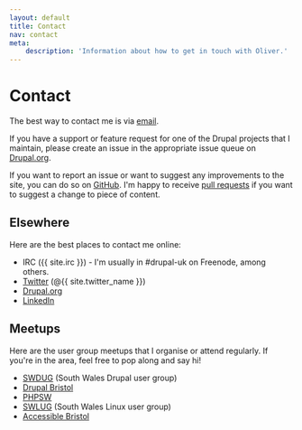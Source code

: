 ```yaml
---
layout: default
title: Contact
nav: contact
meta:
    description: 'Information about how to get in touch with Oliver.'
---
```

# Contact

The best way to contact me is via [email](mailto:oliver+contact@oliverdavies.co.uk?subject=Contact%20Oliver%20Davies).

If you have a support or feature request for one of the Drupal projects that I maintain, please create an issue in the appropriate issue queue on [Drupal.org](https://www.drupal.org).

If you want to report an issue or want to suggest any improvements to the site, you can do so on [GitHub](https://github.com/opdavies/opdavies.github.io/issues/new). I'm happy to receive [pull requests](https://help.github.com/articles/using-pull-requests) if you want to suggest a change to piece of content.

## Elsewhere

Here are the best places to contact me online:

* IRC ({{ site.irc }}) - I'm usually in #drupal-uk on Freenode, among others.
* <a href="{{ site.twitter }}">Twitter</a> (@{{ site.twitter_name }})
* <a href="{{ site.drupalorg_nice }}">Drupal.org</a>
* <a href="{{ site.linkedin }}">LinkedIn</a>

## Meetups

Here are the user group meetups that I organise or attend regularly. If you're in the area, feel free to pop along and say hi!

* [SWDUG](http://www.swdug.co.uk) (South Wales Drupal user group)
* [Drupal Bristol](https://groups.drupal.org/bristol-and-west-uk)
* [PHPSW](http://www.phpsw.org.uk)
* [SWLUG](http://www.swlug.org) (South Wales Linux user group)
* [Accessible Bristol](http://www.accessiblebristol.org.uk)
